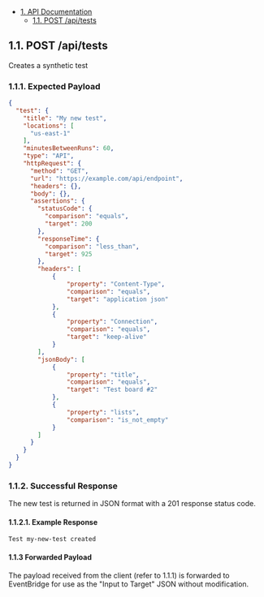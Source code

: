 <!-- TOC -->

- [1. API Documentation](#1-api-documentation)
  - [1.1. POST /api/tests](#14-post-apitests)

## 1.1. POST /api/tests

Creates a synthetic test

### 1.1.1. Expected Payload

```json
{
  "test": {
    "title": "My new test",
    "locations": [
      "us-east-1"
    ],
    "minutesBetweenRuns": 60,
    "type": "API",
    "httpRequest": {
      "method": "GET",
      "url": "https://example.com/api/endpoint",
      "headers": {},
      "body": {},
      "assertions": {
        "statusCode": {
          "comparison": "equals",
          "target": 200
        },
        "responseTime": {
          "comparison": "less_than",
          "target": 925
        },
        "headers": [
            {
                "property": "Content-Type",
                "comparison": "equals",
                "target": "application json"
            },
            {
                "property": "Connection",
                "comparison": "equals",
                "target": "keep-alive"
            }
        ],
        "jsonBody": [
            {
                "property": "title",
                "comparison": "equals",
                "target": "Test board #2"
            },
            {
                "property": "lists",
                "comparison": "is_not_empty"
            }
        ]
      }
    }
  }
}
```

### 1.1.2. Successful Response

The new test is returned in JSON format with a 201 response status code.

#### 1.1.2.1. Example Response

```text
Test my-new-test created
```

#### 1.1.3 Forwarded Payload

The payload received from the client (refer to 1.1.1) is forwarded to EventBridge for use as the "Input to Target" JSON without modification.
